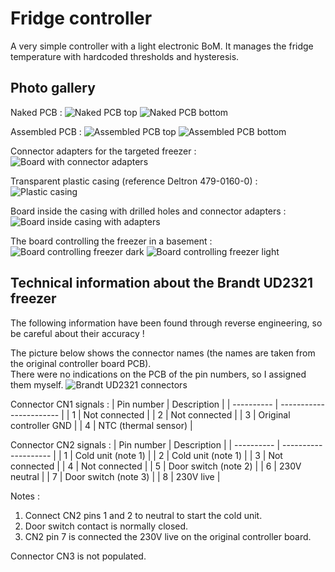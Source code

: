 # Fridge controller

A very simple controller with a light electronic BoM. It manages the fridge temperature with hardcoded thresholds and hysteresis.

## Photo gallery

Naked PCB :
![Naked PCB top](Resources/Naked_PCB_Top.jpg)
![Naked PCB bottom](Resources/Naked_PCB_Bottom.jpg)

Assembled PCB :
![Assembled PCB top](Resources/Assembled_PCB_Top.jpg)
![Assembled PCB bottom](Resources/Assembled_PCB_Bottom.jpg)

Connector adapters for the targeted freezer :
![Board with connector adapters](Resources/Board_With_Connector_Adapters.jpg)

Transparent plastic casing (reference Deltron 479-0160-0) :
![Plastic casing](Resources/Empty_Casing.jpg)

Board inside the casing with drilled holes and connector adapters :
![Board inside casing with adapters](Resources/Board_Inside_Casing_With_Adapters.jpg)

The board controlling the freezer in a basement :
![Board controlling freezer dark](Resources/Board_Controlling_Freezer_Dark.jpg)
![Board controlling freezer light](Resources/Board_Controlling_Freezer_Light.jpg)

## Technical information about the Brandt UD2321 freezer

The following information have been found through reverse engineering, so be careful about their accuracy !  

The picture below shows the connector names (the names are taken from the original controller board PCB).  
There were no indications on the PCB of the pin numbers, so I assigned them myself.
![Brandt UD2321 connectors](Resources/Brandt_UD2321_Connectors.jpg)

Connector CN1 signals :
| Pin number | Description             |
| ---------- | ----------------------- |
| 1          | Not connected           |
| 2          | Not connected           |
| 3          | Original controller GND |
| 4          | NTC (thermal sensor)    |

Connector CN2 signals :
| Pin number | Description          |
| ---------- | -------------------- |
| 1          | Cold unit (note 1)   |
| 2          | Cold unit (note 1)   |
| 3          | Not connected        |
| 4          | Not connected        |
| 5          | Door switch (note 2) |
| 6          | 230V neutral         |
| 7          | Door switch (note 3) |
| 8          | 230V live            |

Notes :
1. Connect CN2 pins 1 and 2 to neutral to start the cold unit.
2. Door switch contact is normally closed.
3. CN2 pin 7 is connected the 230V live on the original controller board.

Connector CN3 is not populated.
